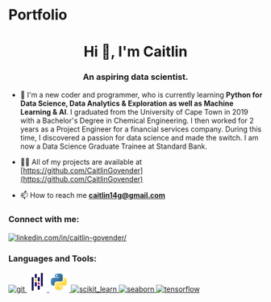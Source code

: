 # Portfolio

<h1 align="center">Hi 👋, I'm Caitlin</h1>
<h3 align="center">An aspiring data scientist.</h3>

- 🌱 I'm a new coder and programmer, who is currently learning **Python for Data Science, Data Analytics & Exploration as well as Machine Learning & AI**. I graduated from the University of Cape Town in 2019 with a Bachelor's Degree in Chemical Engineering. I then worked for 2 years as a Project Engineer for a financial services company. During this time, I discovered a passion for data science and made the switch. I am now a Data Science Graduate Trainee at Standard Bank.

- 👨‍💻 All of my projects are available at [https://github.com/CaitlinGovender](https://github.com/CaitlinGovender)

- 📫 How to reach me **caitlin14g@gmail.com**

<h3 align="left">Connect with me:</h3>
<p align="left">
<a href="https://linkedin.com/in/linkedin.com/in/caitlin-govender/" target="blank"><img align="center" src="https://raw.githubusercontent.com/rahuldkjain/github-profile-readme-generator/master/src/images/icons/Social/linked-in-alt.svg" alt="linkedin.com/in/caitlin-govender/" height="30" width="40" /></a>
</p>

<h3 align="left">Languages and Tools:</h3>
<p align="left"> <a href="https://git-scm.com/" target="_blank" rel="noreferrer"> <img src="https://www.vectorlogo.zone/logos/git-scm/git-scm-icon.svg" alt="git" width="40" height="40"/> </a> <a href="https://pandas.pydata.org/" target="_blank" rel="noreferrer"> <img src="https://raw.githubusercontent.com/devicons/devicon/2ae2a900d2f041da66e950e4d48052658d850630/icons/pandas/pandas-original.svg" alt="pandas" width="40" height="40"/> </a> <a href="https://www.python.org" target="_blank" rel="noreferrer"> <img src="https://raw.githubusercontent.com/devicons/devicon/master/icons/python/python-original.svg" alt="python" width="40" height="40"/> </a> <a href="https://scikit-learn.org/" target="_blank" rel="noreferrer"> <img src="https://upload.wikimedia.org/wikipedia/commons/0/05/Scikit_learn_logo_small.svg" alt="scikit_learn" width="40" height="40"/> </a> <a href="https://seaborn.pydata.org/" target="_blank" rel="noreferrer"> <img src="https://seaborn.pydata.org/_images/logo-mark-lightbg.svg" alt="seaborn" width="40" height="40"/> </a> <a href="https://www.tensorflow.org" target="_blank" rel="noreferrer"> <img src="https://www.vectorlogo.zone/logos/tensorflow/tensorflow-icon.svg" alt="tensorflow" width="40" height="40"/> </a> </p>
